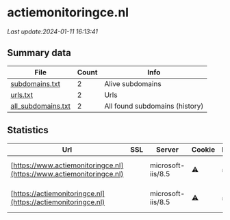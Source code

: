 # actiemonitoringce.nl
*Last update:2024-01-11 16:13:41*
## Summary data
| File       | Count | Info |
|------------|-------|------|
|[subdomains.txt](/data/actiemonitoringce/subdomains.txt)|2|Alive subdomains|
|[urls.txt](/data/actiemonitoringce/urls.txt)|2|Urls|
|[all_subdomains.txt](/data/actiemonitoringce/all_subdomains.txt)|2|All found subdomains (history)|
## Statistics
| Url | SSL | Server | Cookie | HSTS | CSP | XFO | XXP | RP | Tech |
|------------|-------|------|------|------|------|------|------|------|------|
|[https://www.actiemonitoringce.nl](https://www.actiemonitoringce.nl)| |microsoft-iis/8.5|:warning: |:white_check_mark: | | | |:white_check_mark: |Bootstrap HSTS IIS:8...|
|[https://actiemonitoringce.nl](https://actiemonitoringce.nl)| |microsoft-iis/8.5|:warning: |:white_check_mark: | | | |:white_check_mark: |Bootstrap HSTS IIS:8...|